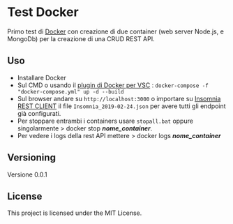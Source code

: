 # Test Docker

Primo test di [Docker](https://www.docker.com/) con creazione di due container (web server Node.js, e MongoDb) per la creazione di una CRUD REST API. 

## Uso

- Installare Docker
- Sul CMD o usando il [plugin di Docker per VSC](https://marketplace.visualstudio.com/items?itemName=PeterJausovec.vscode-docker) : `docker-compose -f "docker-compose.yml" up -d --build`
- Sul browser andare su `http://localhost:3000` o importare su [Insomnia REST CLIENT](https://insomnia.rest/) il file `Insomnia_2019-02-24.json` per avere tutti gli endpoint già configurati.
- Per stoppare entrambi i containers usare `stopall.bat` oppure singolarmente > docker stop ___nome_container___.
- Per vedere i logs della rest API mettere > docker logs ___nome_container___


## Versioning

Versione 0.0.1

## License

This project is licensed under the MIT License.